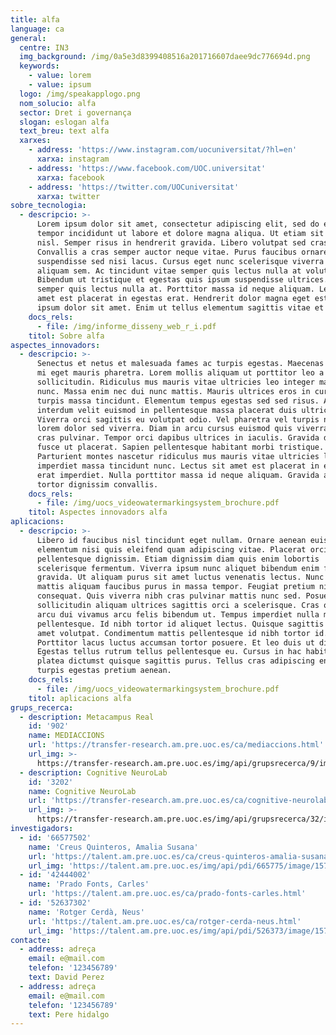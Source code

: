 ```yaml
---
title: alfa
language: ca
general:
  centre: IN3
  img_background: /img/0a5e3d8399408516a201716607daee9dc776694d.png
  keywords:
    - value: lorem
    - value: ipsum
  logo: /img/speakapplogo.png
  nom_solucio: alfa
  sector: Dret i governança
  slogan: eslogan alfa
  text_breu: text alfa
  xarxes:
    - address: 'https://www.instagram.com/uocuniversitat/?hl=en'
      xarxa: instagram
    - address: 'https://www.facebook.com/UOC.universitat'
      xarxa: facebook
    - address: 'https://twitter.com/UOCuniversitat'
      xarxa: twitter
sobre_tecnologia:
  - descripcio: >-
      Lorem ipsum dolor sit amet, consectetur adipiscing elit, sed do eiusmod
      tempor incididunt ut labore et dolore magna aliqua. Ut etiam sit amet
      nisl. Semper risus in hendrerit gravida. Libero volutpat sed cras ornare.
      Convallis a cras semper auctor neque vitae. Purus faucibus ornare
      suspendisse sed nisi lacus. Cursus eget nunc scelerisque viverra mauris in
      aliquam sem. Ac tincidunt vitae semper quis lectus nulla at volutpat diam.
      Bibendum ut tristique et egestas quis ipsum suspendisse ultrices. Vitae
      semper quis lectus nulla at. Porttitor massa id neque aliquam. Lectus sit
      amet est placerat in egestas erat. Hendrerit dolor magna eget est lorem
      ipsum dolor sit amet. Enim ut tellus elementum sagittis vitae et leo.
    docs_rels:
      - file: /img/informe_disseny_web_r_i.pdf
    titol: Sobre alfa
aspectes_innovadors:
  - descripcio: >-
      Senectus et netus et malesuada fames ac turpis egestas. Maecenas ultricies
      mi eget mauris pharetra. Lorem mollis aliquam ut porttitor leo a diam
      sollicitudin. Ridiculus mus mauris vitae ultricies leo integer malesuada
      nunc. Massa enim nec dui nunc mattis. Mauris ultrices eros in cursus
      turpis massa tincidunt. Elementum tempus egestas sed sed risus. Augue
      interdum velit euismod in pellentesque massa placerat duis ultricies.
      Viverra orci sagittis eu volutpat odio. Vel pharetra vel turpis nunc eget
      lorem dolor sed viverra. Diam in arcu cursus euismod quis viverra nibh
      cras pulvinar. Tempor orci dapibus ultrices in iaculis. Gravida dictum
      fusce ut placerat. Sapien pellentesque habitant morbi tristique.
      Parturient montes nascetur ridiculus mus mauris vitae ultricies leo. Quis
      imperdiet massa tincidunt nunc. Lectus sit amet est placerat in egestas
      erat imperdiet. Nulla porttitor massa id neque aliquam. Gravida arcu ac
      tortor dignissim convallis.
    docs_rels:
      - file: /img/uocs_videowatermarkingsystem_brochure.pdf
    titol: Aspectes innovadors alfa
aplicacions:
  - descripcio: >-
      Libero id faucibus nisl tincidunt eget nullam. Ornare aenean euismod
      elementum nisi quis eleifend quam adipiscing vitae. Placerat orci nulla
      pellentesque dignissim. Etiam dignissim diam quis enim lobortis
      scelerisque fermentum. Viverra ipsum nunc aliquet bibendum enim facilisis
      gravida. Ut aliquam purus sit amet luctus venenatis lectus. Nunc lobortis
      mattis aliquam faucibus purus in massa tempor. Feugiat pretium nibh ipsum
      consequat. Quis viverra nibh cras pulvinar mattis nunc sed. Posuere
      sollicitudin aliquam ultrices sagittis orci a scelerisque. Cras ornare
      arcu dui vivamus arcu felis bibendum ut. Tempus imperdiet nulla malesuada
      pellentesque. Id nibh tortor id aliquet lectus. Quisque sagittis purus sit
      amet volutpat. Condimentum mattis pellentesque id nibh tortor id.
      Porttitor lacus luctus accumsan tortor posuere. Et leo duis ut diam.
      Egestas tellus rutrum tellus pellentesque eu. Cursus in hac habitasse
      platea dictumst quisque sagittis purus. Tellus cras adipiscing enim eu
      turpis egestas pretium aenean.
    docs_rels:
      - file: /img/uocs_videowatermarkingsystem_brochure.pdf
    titol: aplicacions alfa
grups_recerca:
  - description: Metacampus Real
    id: '902'
    name: MEDIACCIONS
    url: 'https://transfer-research.am.pre.uoc.es/ca/mediaccions.html'
    url_img: >-
      https://transfer-research.am.pre.uoc.es/img/api/grupsrecerca/9/image/1573919706793
  - description: Cognitive NeuroLab
    id: '3202'
    name: Cognitive NeuroLab
    url: 'https://transfer-research.am.pre.uoc.es/ca/cognitive-neurolab.html'
    url_img: >-
      https://transfer-research.am.pre.uoc.es/img/api/grupsrecerca/32/image/1574092616302
investigadors:
  - id: '66577502'
    name: 'Creus Quinteros, Amalia Susana'
    url: 'https://talent.am.pre.uoc.es/ca/creus-quinteros-amalia-susana.html'
    url_img: 'https://talent.am.pre.uoc.es/img/api/pdi/665775/image/1573925440895'
  - id: '42444002'
    name: 'Prado Fonts, Carles'
    url: 'https://talent.am.pre.uoc.es/ca/prado-fonts-carles.html'
  - id: '52637302'
    name: 'Rotger Cerdà, Neus'
    url: 'https://talent.am.pre.uoc.es/ca/rotger-cerda-neus.html'
    url_img: 'https://talent.am.pre.uoc.es/img/api/pdi/526373/image/1573926566251'
contacte:
  - address: adreça
    email: e@mail.com
    telefon: '123456789'
    text: David Perez
  - address: adreça
    email: e@mail.com
    telefon: '123456789'
    text: Pere hidalgo
---
```


